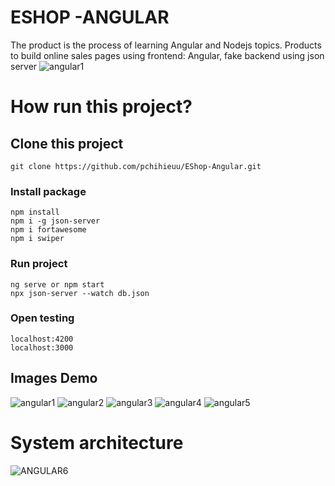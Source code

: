 # ESHOP -ANGULAR
The product is the process of learning Angular and Nodejs topics. Products to build online sales pages using frontend: Angular, fake backend using json server
![angular1](https://github.com/pchihieuu/EShop-Angular/assets/98179861/d428117e-4eb2-4c87-9985-4d8f720411c6)
# How run this project?
## Clone this project
```
git clone https://github.com/pchihieuu/EShop-Angular.git
```
### Install package
```
npm install
npm i -g json-server
npm i fortawesome
npm i swiper
```
### Run project
```
ng serve or npm start
npx json-server --watch db.json
```
### Open testing
```
localhost:4200
localhost:3000
```
## Images Demo
![angular1](https://github.com/pchihieuu/EShop-Angular/assets/98179861/d428117e-4eb2-4c87-9985-4d8f720411c6)
![angular2](https://github.com/pchihieuu/EShop-Angular/assets/98179861/17c8d9c8-45ee-4d3a-877f-16faaed368d3)
![angular3](https://github.com/pchihieuu/EShop-Angular/assets/98179861/6f211748-8cb7-42e5-b648-3d7ee70934bf)
![angular4](https://github.com/pchihieuu/EShop-Angular/assets/98179861/4cb1b97b-c0b3-4d1a-981c-ff08ed7d22df)
![angular5](https://github.com/pchihieuu/EShop-Angular/assets/98179861/7f57d630-94e3-408a-8eab-849016839ff8)

# System architecture
![ANGULAR6](https://github.com/pchihieuu/EShop-Angular/assets/98179861/0762793b-c793-4ca9-9ae9-b0b3d9e0323c)








